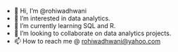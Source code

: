 - 👋 Hi, I’m @rohiwadhwani
- 👀 I’m interested in data analytics.
- 🌱 I’m currently learning SQL and R.
- 💞️ I’m looking to collaborate on data analytics projects.
- 📫 How to reach me @ rohiwadhwani@yahoo.com

<!---
rohiwadhwani/rohiwadhwani is a ✨ special ✨ repository because its `README.md` (this file) appears on your GitHub profile.
You can click the Preview link to take a look at your changes.
--->
